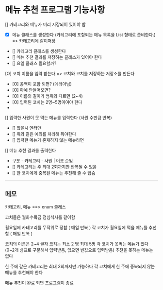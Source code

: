 # 메뉴 추천 프로그램 기능사항
[] 카테고리와 메뉴가 미리 저장되어 있어야 함
 - [X] 메뉴 클래스를 생성한다 (카테고리에 포함되는 메뉴 목록을 List<String> 형태로 준비한다.) => 카테고리에 같이저장
 - [] 카테고리 클래스를 생성한다
 - [] 메뉴 추천 결과를 저장하는 클레스가 있어야 한다
 - [] 요일 클래스 필요할까?

[O] 코치 이름을 입력 받는다 => 코치와 코치를 저장하는 저장소를 만든다
 - [O] 공백이 포함 되면? (에러아님)
 - [O] 아예 안들어오면?
 - [O] 이름의 길이가 범위와 다르면 (2~4)
 - [O] 입력된 코치는 2명~5명이여야 한다
 - 
[] 입력한 사원이 못 먹는 메뉴를 입력한다 (사원 수만큼 반복)
 - [] 없을시 엔터만
 - [] 위와 같은 예외를 처리해 줘야한다
 - [] 입력한 메뉴가 존재하지 않는 메뉴라면

[] 메뉴 추천 결과를 출력한다
 - 구분 - 카테고리 - 사원 | 이름 순임
 - [] 카테고리는 주 최대 2회까지만 반복될 수 있음
 - [] 한 코치에게 중복된 메뉴는 추천해 줄 수 업슴
---
## 메모 

카테고리, 메뉴 ==> enum 클레스 


코치들은 월화수목금 점심식사를 같이함

월요일에 카테고리를 무작위로 정함 ( 매일 반복 )
각 코치가 월요일에 먹을 메뉴를 추천함 ( 매일 반복 ) 

코치의 이름은 2~4 글자
코치는 최소 2 명 최대 5명
각 코치가 못먹는 메뉴가 있다 (0~2개 쉼표로 구분해서 입력받음, 없으면 빈값으로 입력받음)
추천을 못하는 메뉴는 없다

한 주에 같은 카테고리는 최대 2회까지만 가능하다 
각 코치에게 한 주에 중복되지 않는 메뉴를  추천해야 한다

메뉴 추천이 완료 되면 프로그램이 종료